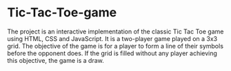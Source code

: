 # Tic-Tac-Toe-game
The project is an interactive implementation of the classic Tic Tac Toe game using HTML, CSS and JavaScript. It is a two-player game played on a 3x3 grid. The objective of the game is for a player to form a line of their symbols before the opponent does. If the grid is filled without any player achieving this objective, the game is a draw.
